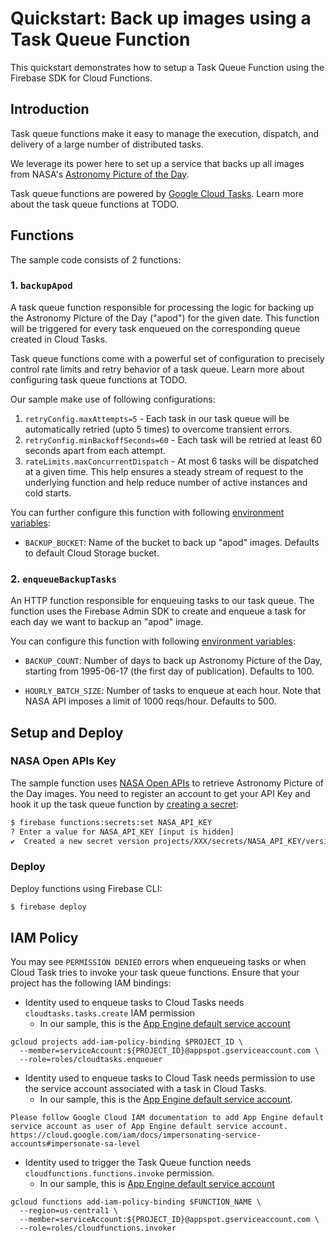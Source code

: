 # Quickstart: Back up images using a Task Queue Function
This quickstart demonstrates how to setup a Task Queue Function using the Firebase SDK for Cloud Functions.

## Introduction

Task queue functions make it easy to manage the execution, dispatch, and delivery of a large number of distributed tasks.

We leverage its power here to set up a service that backs up all images from NASA's [Astronomy Picture of the Day](https://apod.nasa.gov/apod/astropix.html).

Task queue functions are powered by [Google Cloud Tasks](https://cloud.google.com/tasks). Learn more about the task queue functions at TODO.

## Functions
The sample code consists of 2 functions:

### 1. `backupApod`
A task queue function responsible for processing the logic for backing up the Astronomy Picture of the Day ("apod") for the given date. This function will be triggered for every task enqueued on the corresponding queue created in Cloud Tasks.

Task queue functions come with a powerful set of configuration to precisely control rate limits and retry behavior of a task queue. Learn more about configuring task queue functions at TODO.

Our sample make use of following configurations:

1) `retryConfig.maxAttempts=5` - Each task in our task queue will be automatically retried (upto 5 times) to overcome transient errors.
2) `retryConfig.minBackoffSeconds=60` - Each task will be retried at least 60 seconds apart from each attempt.
3) `rateLimits.maxConcurrentDispatch` - At most 6 tasks will be dispatched at a given time. This help ensures a steady stream of request to the underlying function and help reduce number of active instances and cold starts.
 
You can further configure this function with following [environment variables](https://firebase.google.com/docs/functions/config-env):

* `BACKUP_BUCKET`: Name of the bucket to back up "apod" images. Defaults to default Cloud Storage bucket.

### 2. `enqueueBackupTasks`
An HTTP function responsible for enqueuing tasks to our task queue. The function uses the Firebase Admin SDK to create and enqueue a task for each day we want to backup an "apod" image.

You can configure this function with following [environment variables](https://firebase.google.com/docs/functions/config-env):

* `BACKUP_COUNT`: Number of days to back up Astronomy Picture of the Day, starting from 1995-06-17 (the first day of publication). Defaults to 100.

* `HOURLY_BATCH_SIZE`: Number of tasks to enqueue at each hour. Note that NASA API imposes a limit of 1000 reqs/hour. Defaults to 500.

## Setup and Deploy

### NASA Open APIs Key
The sample function uses [NASA Open APIs](https://api.nasa.gov/) to retrieve Astronomy Picture of the Day images. You need to register an account to get your API Key and hook it up the task queue function by [creating a secret](https://firebase.google.com/docs/functions/config-env#secret-manager):

```bash
$ firebase functions:secrets:set NASA_API_KEY
? Enter a value for NASA_API_KEY [input is hidden]
✔  Created a new secret version projects/XXX/secrets/NASA_API_KEY/versions/1
```

### Deploy
Deploy functions using Firebase CLI:

```bash
$ firebase deploy
```

## IAM Policy
You may see `PERMISSION DENIED` errors when enqueueing tasks or when Cloud Task tries to invoke your task queue functions. Ensure that your project has the following IAM bindings:

* Identity used to enqueue tasks to Cloud Tasks needs `cloudtasks.tasks.create` IAM permission
  * In our sample, this is the [App Engine default service account](https://cloud.google.com/functions/docs/securing/function-identity#runtime_service_account)

```
gcloud projects add-iam-policy-binding $PROJECT_ID \
  --member=serviceAccount:${PROJECT_ID}@appspot.gserviceaccount.com \
  --role=roles/cloudtasks.enqueuer
```

* Identity used to enqueue tasks to Cloud Task needs permission to use the service account associated with a task in Cloud Tasks.
  * In our sample, this is the [App Engine default service account](https://cloud.google.com/functions/docs/securing/function-identity#runtime_service_account).


```
Please follow Google Cloud IAM documentation to add App Engine default service account as user of App Engine default service account.
https://cloud.google.com/iam/docs/impersonating-service-accounts#impersonate-sa-level
```

* Identity used to trigger the Task Queue function needs `cloudfunctions.functions.invoke` permission.
  * In our sample, this is [App Engine default service account](https://cloud.google.com/functions/docs/securing/function-identity#runtime_service_account)

```
gcloud functions add-iam-policy-binding $FUNCTION_NAME \
  --region=us-central1 \
  --member=serviceAccount:${PROJECT_ID}@appspot.gserviceaccount.com \
  --role=roles/cloudfunctions.invoker
```